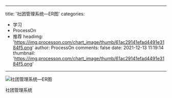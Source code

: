 
---
title: '社团管理系统—ER图'
categories: 
 - 学习
 - ProcessOn
 - 推荐
headimg: 'https://img.processon.com/chart_image/thumb/61ac29141efad4491e3184f5.png'
author: ProcessOn
comments: false
date: 2021-12-13 11:19:14
thumbnail: 'https://img.processon.com/chart_image/thumb/61ac29141efad4491e3184f5.png'
---

<div>   
<img class="thumb" alt="社团管理系统—ER图" src="https://img.processon.com/chart_image/thumb/61ac29141efad4491e3184f5.png" referrerpolicy="no-referrer">
<p>社团管理系统</p>  
</div>
            